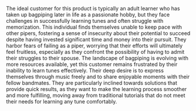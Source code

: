 The ideal customer for this product is typically an adult learner who has taken up bagpiping later in life as a passionate hobby, but they face challenges in successfully learning tunes and often struggle with memorization. This individual finds themselves unable to keep pace with other pipers, fostering a sense of insecurity about their potential to succeed despite having invested significant time and money into their pursuit. They harbor fears of failing as a piper, worrying that their efforts will ultimately feel fruitless, especially as they confront the possibility of having to admit their struggles to their spouse. The landscape of bagpiping is evolving with more resources available, yet this customer remains frustrated by their inability to learn tunes effectively. Their deep desire is to express themselves through music freely and to share enjoyable moments with their fellow bandmates. They are particularly inclined towards solutions that provide quick results, as they want to make the learning process smoother and more fulfilling, moving away from traditional tutorials that do not meet their needs for learning any tune comfortably.
